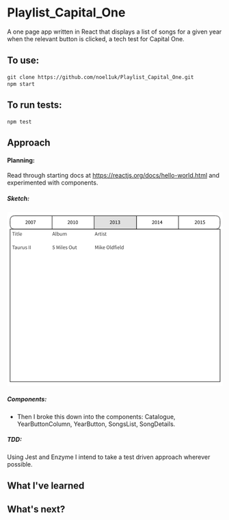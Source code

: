 # Playlist_Capital_One

A one page app written in React that displays a list of songs for a given year when the relevant button is clicked, a tech test for Capital One.

## To use:

```
git clone https://github.com/noel1uk/Playlist_Capital_One.git
npm start
```

## To run tests:

```
npm test
```

## Approach
#### Planning: 
Read through starting docs at https://reactjs.org/docs/hello-world.html and experimented with components.

##### Sketch:

![wireframe of potential site layout](https://raw.githubusercontent.com/noel1uk/Playlist_Capital_One/git-images/public/images/wireframe.png)

##### Components:

* Then I broke this down into the components: Catalogue, YearButtonColumn, YearButton, SongsList, SongDetails.

##### TDD:

Using Jest and Enzyme I intend to take a test driven approach wherever possible. 

## What I've learned

## What's next?
